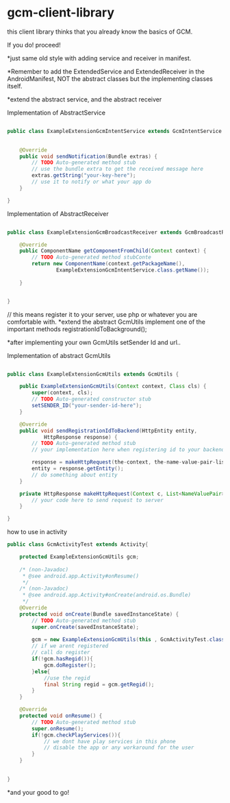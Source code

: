 gcm-client-library
==================

this client library thinks that you already know the basics of GCM.

If you do! proceed!


*just same old style with adding service and receiver in manifest.

*Remember to add the ExtendedService and ExtendedReceiver in the AndroidManifest, NOT the abstract classes but the implementing classes itself.

*extend the abstract service, and the abstract receiver 

Implementation of AbstractService

````java

public class ExampleExtensionGcmIntentService extends GcmIntentService {

	 
	@Override
	public void sendNotification(Bundle extras) {
		// TODO Auto-generated method stub
		// use the bundle extra to get the received message here
		extras.getString("your-key-here");
		// use it to notify or what your app do
	}

}
````

Implementation of AbstractReceiver

````java

public class ExampleExtensionGcmBroadcastReceiver extends GcmBroadcastReceiver {

	@Override
	public ComponentName getComponentFromChild(Context context) {
		// TODO Auto-generated method stubConte
		return new ComponentName(context.getPackageName(),
                ExampleExtensionGcmIntentService.class.getName());
		
	}


}
````

// this means register it to your server, use php or whatever you are comfortable with.
*extend the abstract GcmUtils implement one of the important methods registrationIdToBackground();

*after implementing your own GcmUtils setSender Id and url..

Implementation of abstract GcmUtils

````java

public class ExampleExtensionGcmUtils extends GcmUtils {

	public ExampleExtensionGcmUtils(Context context, Class cls) {
		super(context, cls);
		// TODO Auto-generated constructor stub
		setSENDER_ID("your-sender-id-here");
	}

	@Override
	public void sendRegistrationIdToBackend(HttpEntity entity,
			HttpResponse response) {
		// TODO Auto-generated method stub
		// your implementation here when registering id to your backend

		response = makeHttpRequest(the-context, the-name-value-pair-list , URL);
		entity = response.getEntity();
		// do something about entity
	}

	private HttpResponse makeHttpRequest(Context c, List<NameValuePair> lits, String url){
		// your code here to send request to server
	}

}
````
how to use in activity

````java
public class GcmActivityTest extends Activity{

	protected ExampleExtensionGcmUtils gcm;
	
	/* (non-Javadoc)
	 * @see android.app.Activity#onResume()
	 */
	/* (non-Javadoc)
	 * @see android.app.Activity#onCreate(android.os.Bundle)
	 */
	@Override
	protected void onCreate(Bundle savedInstanceState) {
		// TODO Auto-generated method stub
		super.onCreate(savedInstanceState);
		
		gcm = new ExampleExtensionGcmUtils(this , GcmActivityTest.class);
		// if we arent registered
		// call do register
		if(!gcm.hasRegid()){
			gcm.doRegister();
		}else{
			//use the regid
			final String regid = gcm.getRegid();
		}
	}

	@Override
	protected void onResume() {
		// TODO Auto-generated method stub
		super.onResume();
		if(!gcm.checkPlayServices()){
			// we dont have play services in this phone
			// disable the app or any workaround for the user
		}
	}

	
}
````

*and your good to go!

